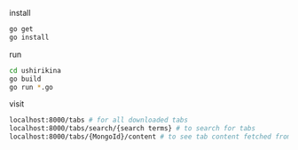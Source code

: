 install
```bash
go get
go install
```

run
```bash
cd ushirikina
go build
go run *.go
```

visit
```bash
localhost:8000/tabs # for all downloaded tabs
localhost:8000/tabs/search/{search terms} # to search for tabs
localhost:8000/tabs/{MongoId}/content # to see tab content fetched from ipfs
```